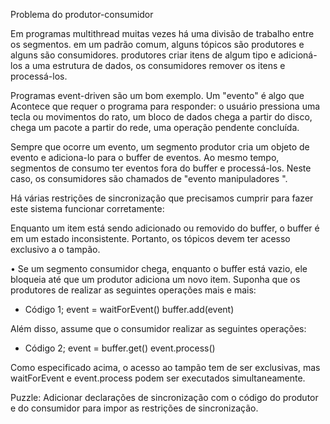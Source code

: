 Problema do produtor-consumidor

Em programas multithread muitas vezes há uma divisão de trabalho entre os segmentos. em
um padrão comum, alguns tópicos são produtores e alguns são consumidores. produtores
criar itens de algum tipo e adicioná-los a uma estrutura de dados, os consumidores
remover os itens e processá-los.

Programas event-driven são um bom exemplo. Um "evento" é algo que
Acontece que requer o programa para responder: o usuário pressiona uma tecla ou movimentos
do rato, um bloco de dados chega a partir do disco, chega um pacote a partir do
rede, uma operação pendente concluída.

Sempre que ocorre um evento, um segmento produtor cria um objeto de evento e
adiciona-lo para o buffer de eventos. Ao mesmo tempo, segmentos de consumo ter eventos fora
do buffer e processá-los. Neste caso, os consumidores são chamados de "evento
manipuladores ".

Há várias restrições de sincronização que precisamos cumprir para
fazer este sistema funcionar corretamente:

Enquanto um item está sendo adicionado ou removido do buffer, o buffer é
em um estado inconsistente. Portanto, os tópicos devem ter acesso exclusivo a
o tampão.

• Se um segmento consumidor chega, enquanto o buffer está vazio, ele bloqueia até que um
produtor adiciona um novo item.
Suponha que os produtores de realizar as seguintes operações mais e mais:

* Código 1;
    event = waitForEvent()
    buffer.add(event)


Além disso, assume que o consumidor realizar as seguintes operações:

* Código 2;
    event = buffer.get()
    event.process()

Como especificado acima, o acesso ao tampão tem de ser exclusivas, mas
waitForEvent e event.process podem ser executados simultaneamente.

Puzzle: Adicionar declarações de sincronização com o código do produtor e do consumidor
para impor as restrições de sincronização.